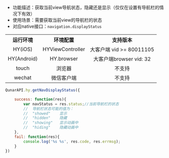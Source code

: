 * 功能描述：获取当前view导航状态，隐藏还是显示（仅仅在设置有导航栏的情况下有效）
* 使用场景：需要获取当前view的导航栏的状态
* 对应native接口：`navigation.displayStatus`

<table style="text-align:center">
    <tr>
        <th>运行环境</th>
        <th>环境配置</th>
        <th>支持版本</th>
    </tr>
    <tr>
        <td>HY(iOS)</td>
        <td>HYViewController</td>
        <td>大客户端 vid >= 80011105
</td>
    </tr>
    <tr>
        <td>HY(Android)</td>
        <td>HY.browser</td>
        <td>大客户端browser vid: 32</td>
    </tr>
    <tr>
        <td>touch</td>
        <td>浏览器</td>
        <td>不支持</td>
    </tr>
    <tr>
        <td>wechat</td>
        <td>微信客户端</td>
        <td>不支持</td>
    </tr>
</table>


```js
QunarAPI.hy.getNavDisplayStatus({

    success: function(res){
        var navStatus = res.status;//当前导航栏的状态
        //  导航栏状态可能的值为：
        //  "showed"    显示
        //  "hidden"    隐藏
        //  "showing"   显示动画中
        //  "hiding"    隐藏动画中
    },
    fail: function(res){
        console.log('%s %s', res.code, res.errmsg);
    }
})
```
